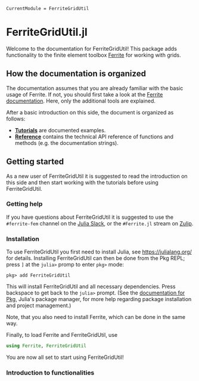 ```@meta
CurrentModule = FerriteGridUtil
```

# FerriteGridUtil.jl

Welcome to the documentation for FerriteGridUtil!
This package adds functionality to the
finite element toolbox [Ferrite](https://github.com/Ferrite-FEM/Ferrite.jl) for working
with grids.

## How the documentation is organized

The documentation assumes that you are already familiar with the basic usage of Ferrite.
If not, you should first take a look at the [Ferrite documentation](https://ferrite-fem.github.io/Ferrite.jl/dev/).
Here, only the additional tools are explained.

After a basic introduction on this side, the document is organized as follows:

 - [**Tutorials**](tutorials/index.md) are documented examples.
 - [**Reference**](reference/index.md) contains the technical API reference of functions and
   methods (e.g. the documentation strings).

## Getting started

As a new user of FerriteGridUtil it is suggested to read the introduction on this side
and then start working with the tutorials before using FerriteGridUtil.

### Getting help

If you have questions about FerriteGridUtil it is suggested to use the `#ferrite-fem` channel on the
[Julia Slack](https://julialang.org/slack/), or the `#Ferrite.jl` stream on
[Zulip](https://julialang.zulipchat.com/).

### Installation

To use FerriteGridUtil you first need to install Julia, see <https://julialang.org/> for details.
Installing FerriteGridUtil can then be done from the Pkg REPL; press `]` at the `julia>` promp to
enter `pkg>` mode:

```
pkg> add FerriteGridUtil
```

This will install FerriteGridUtil and all necessary dependencies. Press backspace to get back to the
`julia>` prompt. (See the [documentation for Pkg](https://pkgdocs.julialang.org/), Julia's
package manager, for more help regarding package installation and project management.)

Note, that you also need to install Ferrite, which can be done in the same way.

Finally, to load Ferrite and FerriteGridUtil, use

```julia
using Ferrite, FerriteGridUtil
```

You are now all set to start using FerriteGridUtil!

### Introduction to functionalities

